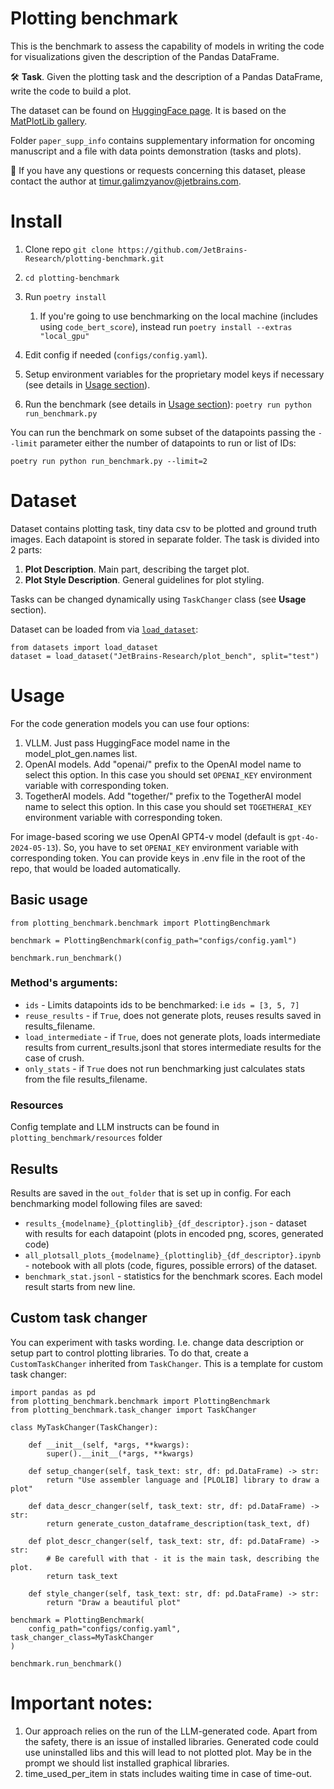 # Plotting benchmark

This is the benchmark to assess the capability of models in writing the code for visualizations given the description of the Pandas DataFrame.

🛠️ **Task**. Given the plotting task and the description of a Pandas DataFrame, write the code to build a plot.

The dataset can be found on [HuggingFace page](https://huggingface.co/datasets/JetBrains-Research/plot_bench). It is based on the [MatPlotLib gallery](https://matplotlib.org/stable/gallery/index.html).

Folder `paper_supp_info` contains supplementary information for oncoming manuscript and a file with data points demonstration (tasks and plots).

📩 If you have any questions or requests concerning this dataset, please contact the author at [timur.galimzyanov@jetbrains.com](mailto:timur.galimzyanov@jetbrains.com).

# Install

1. Clone repo `git clone https://github.com/JetBrains-Research/plotting-benchmark.git`
2. `cd plotting-benchmark`
3. Run `poetry install`
   1. If you're going to use benchmarking on the local machine (includes using `code_bert_score`), instead run `poetry install --extras "local_gpu"`
4. Edit config if needed (`configs/config.yaml`).
5. Setup environment variables for the proprietary model keys if necessary (see details in [Usage section](#usage)).

6. Run the benchmark (see details in [Usage section](#usage)):
`poetry run python run_benchmark.py`

You can run the benchmark on some subset of the datapoints passing the `--limit` parameter either the number of datapoints to run or list of IDs:

`poetry run python run_benchmark.py --limit=2`

# Dataset

Dataset contains plotting task, tiny data csv to be plotted and ground truth images. 
Each datapoint is stored in separate folder. The task is divided into 2 parts:
1. **Plot Description**. Main part, describing the target plot.
2. **Plot Style Description**. General guidelines for plot styling.

Tasks can be changed dynamically using `TaskChanger` class (see **Usage** section).

Dataset can be loaded from via [`load_dataset`](https://huggingface.co/docs/datasets/v3.1.0/en/package_reference/loading_methods#datasets.load_dataset):

```
from datasets import load_dataset
dataset = load_dataset("JetBrains-Research/plot_bench", split="test")
```

# Usage

For the code generation models you can use four options:

1. VLLM. Just pass HuggingFace model name in the model_plot_gen.names list.
2. OpenAI models. Add "openai/" prefix to the OpenAI model name to select this option. In this case you should set `OPENAI_KEY` environment variable with corresponding token. 
3. TogetherAI models. Add "together/" prefix to the TogetherAI model name to select this option. In this case you should set `TOGETHERAI_KEY` environment variable with corresponding token.

For image-based scoring we use OpenAI GPT4-v model (default is `gpt-4o-2024-05-13`). So, you have to set `OPENAI_KEY` environment variable with corresponding token.
You can provide keys in .env file in the root of the repo, that would be loaded automatically.

## Basic usage
```
from plotting_benchmark.benchmark import PlottingBenchmark

benchmark = PlottingBenchmark(config_path="configs/config.yaml")

benchmark.run_benchmark()
```

### Method's arguments:

- `ids` - Limits datapoints ids to be benchmarked: i.e `ids = [3, 5, 7]`
- `reuse_results` - if `True`, does not generate plots, reuses results saved in results_filename.
- `load_intermediate` - if `True`, does not generate plots, loads intermediate results from current_results.jsonl
that stores intermediate results for the case of crush.
- `only_stats` - if `True` does not run benchmarking just calculates stats from the file results_filename.

### Resources

Config template and LLM instructs can be found in `plotting_benchmark/resources` folder


## Results

Results are saved in the `out_folder` that is set up in config.
For each benchmarking model following files are saved:

- `results_{modelname}_{plottinglib}_{df_descriptor}.json` - dataset with results for each datapoint (plots in encoded png, scores, generated code)
- `all_plotsall_plots_{modelname}_{plottinglib}_{df_descriptor}.ipynb` - notebook with all plots (code, figures, possible errors) of the dataset.
- `benchmark_stat.jsonl` - statistics for the benchmark scores. Each model result starts from new line.
 

## Custom task changer

You can experiment with tasks wording. I.e. change data description or setup part to control plotting libraries.
To do that, create a `CustomTaskChanger` inherited from `TaskChanger`. This is a template for custom task changer:

```
import pandas as pd
from plotting_benchmark.benchmark import PlottingBenchmark
from plotting_benchmark.task_changer import TaskChanger

class MyTaskChanger(TaskChanger):

    def __init__(self, *args, **kwargs):
        super().__init__(*args, **kwargs)
   
    def setup_changer(self, task_text: str, df: pd.DataFrame) -> str:
        return "Use assembler language and [PLOLIB] library to draw a plot"

    def data_descr_changer(self, task_text: str, df: pd.DataFrame) -> str:
        return generate_custon_dataframe_description(task_text, df)
        
    def plot_descr_changer(self, task_text: str, df: pd.DataFrame) -> str:
        # Be carefull with that - it is the main task, describing the plot.
        return task_text

    def style_changer(self, task_text: str, df: pd.DataFrame) -> str:
        return "Draw a beautiful plot"

benchmark = PlottingBenchmark(
    config_path="configs/config.yaml", task_changer_class=MyTaskChanger
)

benchmark.run_benchmark()
```

# Important notes:

1. Our approach relies on the run of the LLM-generated code. Apart from the safety, there is an issue of installed libraries. Generated code could use uninstalled libs and this will lead to not plotted plot. May be in the prompt we should list installed graphical libraries.
2. time_used_per_item in stats includes waiting time in case of time-out.
